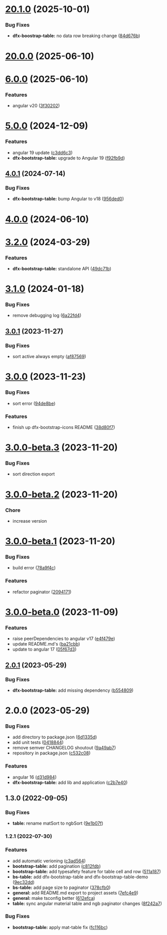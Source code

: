  
# [20.1.0](https://github.com/Dafnik/dfts-common/compare/dfx-bootstrap-table-20.0.0...dfx-bootstrap-table-20.1.0) (2025-10-01)


### Bug Fixes

* **dfx-boostrap-table:** no data row breaking change ([84d676b](https://github.com/Dafnik/dfts-common/commit/84d676bd50c8cb63a71e2a23516a04d65404d05b))



# [20.0.0](https://github.com/Dafnik/dfts-common/compare/dfx-bootstrap-table-6.0.0...dfx-bootstrap-table-20.0.0) (2025-06-10)



# [6.0.0](https://github.com/Dafnik/dfts-common/compare/dfx-bootstrap-table-5.0.0...dfx-bootstrap-table-6.0.0) (2025-06-10)


### Features

* angular v20 ([3f30202](https://github.com/Dafnik/dfts-common/commit/3f302022d92a77ca080bdcc0404ba06cceed4cc8))



# [5.0.0](https://github.com/Dafnik/dfts-common/compare/dfx-bootstrap-table-4.0.1...dfx-bootstrap-table-5.0.0) (2024-12-09)


### Features

* angular 19 update ([c3dd6c3](https://github.com/Dafnik/dfts-common/commit/c3dd6c3ff92ceb701fafae3f65eee559b686f7dc))
* **dfx-bootstrap-table:** upgrade to Angular 19 ([f92fb9d](https://github.com/Dafnik/dfts-common/commit/f92fb9de0fb4c5078f80b4d2249ffbac9751bff9))



## [4.0.1](https://github.com/Dafnik/dfts-common/compare/dfx-bootstrap-table-4.0.0...dfx-bootstrap-table-4.0.1) (2024-07-14)


### Bug Fixes

* **dfx-bootstrap-table:** bump Angular to v18 ([956ded0](https://github.com/Dafnik/dfts-common/commit/956ded034995725c33c289151b0de0b2c0104968))



# [4.0.0](https://github.com/Dafnik/dfts-common/compare/dfx-bootstrap-table-3.2.0...dfx-bootstrap-table-4.0.0) (2024-06-10)



# [3.2.0](https://github.com/Dafnik/dfts-common/compare/dfx-bootstrap-table-3.1.0...dfx-bootstrap-table-3.2.0) (2024-03-29)


### Features

* **dfx-bootstrap-table:** standalone API ([49dc71b](https://github.com/Dafnik/dfts-common/commit/49dc71b241f519631f5296c13821897379796943))



# [3.1.0](https://github.com/Dafnik/dfts-common/compare/dfx-bootstrap-table-3.0.1...dfx-bootstrap-table-3.1.0) (2024-01-18)

### Bug Fixes

- remove debugging log ([6a22fd4](https://github.com/Dafnik/dfts-common/commit/6a22fd46b7a701fd6fdd5e3e2b11cf678c0e9b1a))

## [3.0.1](https://github.com/Dafnik/dfts-common/compare/dfx-bootstrap-table-3.0.0...dfx-bootstrap-table-3.0.1) (2023-11-27)

### Bug Fixes

- sort active always empty ([af87569](https://github.com/Dafnik/dfts-common/commit/af8756978a4d75d1c3bf12798cc4f1e42e9870c2))

# [3.0.0](https://github.com/Dafnik/dfts-common/compare/dfx-bootstrap-table-3.0.0-beta.3...dfx-bootstrap-table-3.0.0) (2023-11-23)

### Bug Fixes

- sort error ([94de8be](https://github.com/Dafnik/dfts-common/commit/94de8beb8a20661d4d288acf20aa87059c0484bb))

### Features

- finish up dfx-bootstrap-icons README ([38d80f7](https://github.com/Dafnik/dfts-common/commit/38d80f72b44b217c41f44ff83c92d8e88cf6b4d1))

# [3.0.0-beta.3](https://github.com/Dafnik/dfts-common/compare/dfx-bootstrap-table-3.0.0-beta.2...dfx-bootstrap-table-3.0.0-beta.3) (2023-11-20)

### Bug Fixes

- sort direction export

# [3.0.0-beta.2](https://github.com/Dafnik/dfts-common/compare/dfx-bootstrap-table-3.0.0-beta.1...dfx-bootstrap-table-3.0.0-beta.2) (2023-11-20)

### Chore

- increase version

# [3.0.0-beta.1](https://github.com/Dafnik/dfts-common/compare/dfx-bootstrap-table-3.0.0-beta.0...dfx-bootstrap-table-3.0.0-beta.1) (2023-11-20)

### Bug Fixes

- build error ([78a9f4c](https://github.com/Dafnik/dfts-common/commit/78a9f4cd3780f94ecb215149f928a01c66b7889c))

### Features

- refactor paginator ([2094171](https://github.com/Dafnik/dfts-common/commit/20941719fddea0f0e02e5cb153aa2f0030771638))

# [3.0.0-beta.0](https://github.com/Dafnik/dfts-common/compare/dfx-bootstrap-table-2.0.1...dfx-bootstrap-table-3.0.0-beta.0) (2023-11-09)

### Features

- raise peerDependencies to angular v17 ([e4f479e](https://github.com/Dafnik/dfts-common/commit/e4f479e25115e07c3ab9c02178e9ef424daa5c0c))
- update README.md's ([ba21cbb](https://github.com/Dafnik/dfts-common/commit/ba21cbb6c9baa00accc1c17f7211dc2d0deed9e4))
- update to angular 17 ([05f67d3](https://github.com/Dafnik/dfts-common/commit/05f67d3dd9e2798357c6e429fa3a84b99abed42a))

## [2.0.1](https://github.com/Dafnik/dfts-common/compare/dfx-bootstrap-table-2.0.0...dfx-bootstrap-table-2.0.1) (2023-05-29)

### Bug Fixes

- **dfx-bootstrap-table:** add missing dependency ([b554809](https://github.com/Dafnik/dfts-common/commit/b55480941bc6075f1c187de4ab692fd5c0a4712b))

# 2.0.0 (2023-05-29)

### Bug Fixes

- add directory to package.json ([6d1335d](https://github.com/Dafnik/dfts-common/commit/6d1335d91400416f6fec10394fc71b84d195ca7a))
- add unit tests ([0418844](https://github.com/Dafnik/dfts-common/commit/04188449d37fdb4c5201e8f2b572e7b4a7a6d6d9))
- remove semver CHANGELOG shoutout ([9a49ab7](https://github.com/Dafnik/dfts-common/commit/9a49ab72b3881148f46902e6f7efbfb848dc4ce3))
- repository in package.json ([c532c08](https://github.com/Dafnik/dfts-common/commit/c532c08a4c80f1ddf8fe90e75dda49acc6f91119))

### Features

- angular 16 ([d31d984](https://github.com/Dafnik/dfts-common/commit/d31d984d0870f9847683f8406409c85c16e62156))
- **dfx-bootstrap-table:** add lib and application ([c2b7e40](https://github.com/Dafnik/dfts-common/commit/c2b7e40da04ccef1aece695816c63ee22854f44f))

## 1.3.0 (2022-09-05)

### Bug Fixes

- **table:** rename matSort to ngbSort ([9e1b07f](https://gitlab.com/DatePoll/common/dfx-common/-/commit/9e1b07f40282a1d2fef7d4e25682a6747a416ae0))

### 1.2.1 (2022-07-30)

### Features

- add automatic verioning ([c3ad564](https://gitlab.com/DatePoll/common/dfx-common/-/commit/c3ad564d3382cb5c62754ad70b4644c75f7c560b))
- **bootstrap-table:** add pagination ([c812fdb](https://gitlab.com/DatePoll/common/dfx-common/-/commit/c812fdbf3d2236cb4076dc82b408da5de66123e6))
- **bootstrap-table:** add typesafety feature for table cell and row ([511a187](https://gitlab.com/DatePoll/common/dfx-common/-/commit/511a1872c7ba6064d36f0076cb51b954c20c89af))
- **bs-table:** add dfx-bootstrap-table and dfx-bootstrap-table-demo ([9ec32dd](https://gitlab.com/DatePoll/common/dfx-common/-/commit/9ec32ddd79d476cbb5229a4ab3f3db507d284c1d))
- **bs-table:** add page size to paginator ([378cfb0](https://gitlab.com/DatePoll/common/dfx-common/-/commit/378cfb065fd7c1104e82a402f35e72bc5a6f80d2))
- **general:** add README.md export to project assets ([7efc4e9](https://gitlab.com/DatePoll/common/dfx-common/-/commit/7efc4e9ff309fff90d4c5cae3a01015060fa2cf6))
- **general:** make tsconfig better ([612efca](https://gitlab.com/DatePoll/common/dfx-common/-/commit/612efca3d17d95e28c023012549f0540a3f37510))
- **table:** sync angular material table and ngb paginator changes ([8f242a7](https://gitlab.com/DatePoll/common/dfx-common/-/commit/8f242a7355978dd0da45499f2dc93f0e1eb9bde3))

### Bug Fixes

- **bootstrap-table:** apply mat-table fix ([fc116bc](https://gitlab.com/DatePoll/common/dfx-common/-/commit/fc116bc8b53f1adf278c372c0d39ef1e6977f484))
